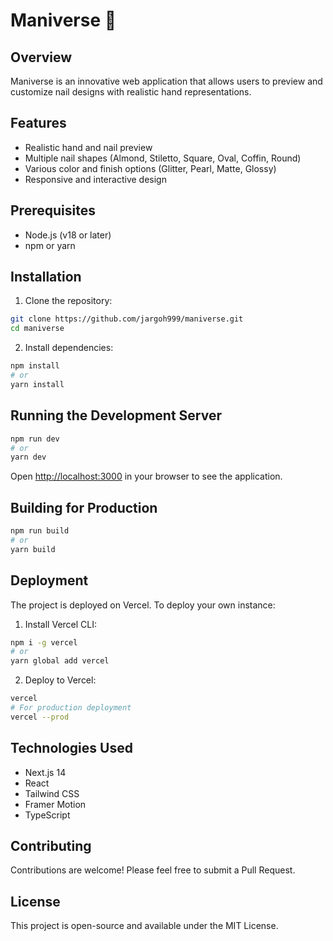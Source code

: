# Maniverse 💅

## Overview
Maniverse is an innovative web application that allows users to preview and customize nail designs with realistic hand representations.

## Features
- Realistic hand and nail preview
- Multiple nail shapes (Almond, Stiletto, Square, Oval, Coffin, Round)
- Various color and finish options (Glitter, Pearl, Matte, Glossy)
- Responsive and interactive design

## Prerequisites
- Node.js (v18 or later)
- npm or yarn

## Installation

1. Clone the repository:
```bash
git clone https://github.com/jargoh999/maniverse.git
cd maniverse
```

2. Install dependencies:
```bash
npm install
# or
yarn install
```

## Running the Development Server

```bash
npm run dev
# or
yarn dev
```

Open [http://localhost:3000](http://localhost:3000) in your browser to see the application.

## Building for Production

```bash
npm run build
# or
yarn build
```

## Deployment

The project is deployed on Vercel. To deploy your own instance:

1. Install Vercel CLI:
```bash
npm i -g vercel
# or
yarn global add vercel
```

2. Deploy to Vercel:
```bash
vercel
# For production deployment
vercel --prod
```

## Technologies Used
- Next.js 14
- React
- Tailwind CSS
- Framer Motion
- TypeScript

## Contributing
Contributions are welcome! Please feel free to submit a Pull Request.

## License
This project is open-source and available under the MIT License.